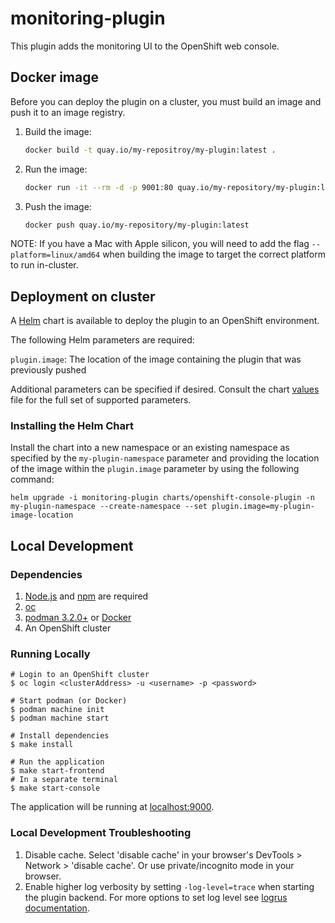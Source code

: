 # monitoring-plugin

This plugin adds the monitoring UI to the OpenShift web console.

## Docker image

Before you can deploy the plugin on a cluster, you must build an image and push it to an image registry.

1. Build the image:

   ```sh
   docker build -t quay.io/my-repositroy/my-plugin:latest .
   ```

2. Run the image:

   ```sh
   docker run -it --rm -d -p 9001:80 quay.io/my-repository/my-plugin:latest
   ```

3. Push the image:

   ```sh
   docker push quay.io/my-repository/my-plugin:latest
   ```

NOTE: If you have a Mac with Apple silicon, you will need to add the flag `--platform=linux/amd64` when building the image to target the correct platform to run in-cluster.

## Deployment on cluster

A [Helm](https://helm.sh) chart is available to deploy the plugin to an OpenShift environment.

The following Helm parameters are required:

`plugin.image`: The location of the image containing the plugin that was previously pushed

Additional parameters can be specified if desired. Consult the chart [values](charts/openshift-console-plugin/values.yaml) file for the full set of supported parameters.

### Installing the Helm Chart

Install the chart into a new namespace or an existing namespace as specified by the `my-plugin-namespace` parameter and providing the location of the image within the `plugin.image` parameter by using the following command:

```shell
helm upgrade -i monitoring-plugin charts/openshift-console-plugin -n my-plugin-namespace --create-namespace --set plugin.image=my-plugin-image-location
```

## Local Development

### Dependencies

1. [Node.js](https://nodejs.org/en/) and [npm](https://www.npmjs.com/) are required
2. [oc](https://mirror.openshift.com/pub/openshift-v4/clients/oc/4.4/)
3. [podman 3.2.0+](https://podman.io) or [Docker](https://www.docker.com)
4. An OpenShift cluster

### Running Locally

```
# Login to an OpenShift cluster
$ oc login <clusterAddress> -u <username> -p <password>

# Start podman (or Docker)
$ podman machine init
$ podman machine start

# Install dependencies
$ make install

# Run the application
$ make start-frontend
# In a separate terminal
$ make start-console
```

The application will be running at [localhost:9000](http://localhost:9000/).

### Local Development Troubleshooting

1. Disable cache. Select 'disable cache' in your browser's DevTools > Network > 'disable cache'. Or use private/incognito mode in your browser.
2. Enable higher log verbosity by setting `-log-level=trace` when starting the plugin backend. For more options to set log level see [logrus documentation](https://github.com/sirupsen/logrus?tab=readme-ov-file#level-logging).
